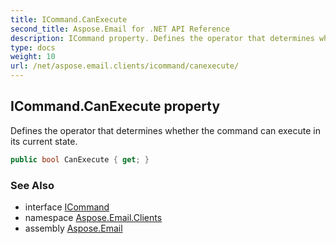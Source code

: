 ```yaml
---
title: ICommand.CanExecute
second_title: Aspose.Email for .NET API Reference
description: ICommand property. Defines the operator that determines whether the command can execute in its current state
type: docs
weight: 10
url: /net/aspose.email.clients/icommand/canexecute/
---
```

## ICommand.CanExecute property

Defines the operator that determines whether the command can execute in its current state.

```csharp
public bool CanExecute { get; }
```

### See Also

* interface [ICommand](../)
* namespace [Aspose.Email.Clients](../../icommand/)
* assembly [Aspose.Email](../../../)


